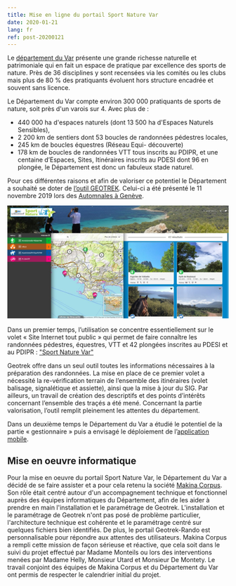 ```yaml
---
title: Mise en ligne du portail Sport Nature Var
date: 2020-01-21
lang: fr
ref: post-20200121
---
```


Le [département du Var](https://www.var.fr/) présente une grande richesse naturelle et patrimoniale qui en fait un espace de pratique par excellence des sports de nature.
Près de 36 disciplines y sont recensées via les comités ou les clubs mais plus de 80 % des pratiquants évoluent hors structure encadrée et souvent sans licence.

Le Département du Var compte environ 300 000 pratiquants de sports de nature, soit près d'un varois sur 4.
Avec plus de :
- 440 000 ha d'espaces naturels (dont 13 500 ha d'Espaces Naturels Sensibles),
- 2 200 km de sentiers dont 53 boucles de randonnées pédestres locales,
- 245 km de boucles équestres (Réseau Equi- découverte)
- 178 km de boucles de randonnées VTT
tous inscrits au PDIPR,
et une centaine d’Espaces, Sites, Itinéraires inscrits au PDESI dont 96 en plongée, le Département est donc un fabuleux stade naturel.

Pour ces différentes raisons et afin de valoriser ce potentiel le Département a souhaité se doter de [l’outil GEOTREK](http://geotrek.fr/). Celui-ci a été présenté le 11 novembre 2019 lors des [Automnales à Genève](https://www.automnales.ch/invite-dhonneur).

[![Voir le site](/assets/img/2020/capture-sport-nature-var.jpg)](https://sportnature.var.fr)

<!--more-->

Dans un premier temps, l’utilisation se concentre essentiellement sur le volet « Site Internet tout public » qui permet de faire connaître les randonnées pédestres, équestres, VTT et 42 plongées inscrites au PDESI et au PDIPR : ["Sport Nature Var"](https://sportnature.var.fr/)

Geotrek offre dans un seul outil toutes les informations nécessaires à la préparation des randonnées. La mise en place de ce premier volet a nécessité la re-vérification terrain de l’ensemble des itinéraires (volet balisage, signalétique et assiette), ainsi que la mise à jour du SIG. Par ailleurs, un travail de création des descriptifs et des points d’intérêts concernant l’ensemble des traçés a été mené. 
Concernant la partie valorisation, l’outil remplit pleinement les attentes du département.

Dans un deuxième temps le Département du Var a étudié le potentiel de la partie « gestionnaire » puis a envisagé le déploiement de l’[application mobile](http://geotrek.fr/produit.html#mobile).

## Mise en oeuvre informatique

Pour la mise en oeuvre du portail Sport Nature Var, le Département du Var a décidé de se faire assister et a pour cela retenu la société [Makina Corpus](https://makina-corpus.com/). Son rôle était centré autour d'un accompagnement technique et fonctionnel auprès des équipes informatiques du Département, afin de les aider à prendre en main l'installation et le paramétrage de Geotrek.
L'installation et le paramétrage de Geotrek n'ont pas posé de problème particulier, l'architecture technique est cohérente et le paramétrage centré sur quelques fichiers bien identifiés. De plus, le portail Geotrek-Rando est personnalisable pour répondre aux attentes des utilisateurs.
Makina Corpus a rempli cette mission de façon sérieuse et réactive, que cela soit dans le suivi du projet effectué par Madame Monteils ou lors des interventions menées par Madame Helly, Monsieur Utard et Monsieur De Montety. Le travail conjoint des équipes de Makina Corpus et du Département du Var ont permis de respecter le calendrier initial du projet.
